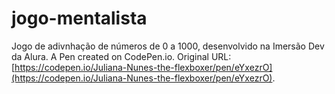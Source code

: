 # jogo-mentalista

Jogo de adivnhação de números de 0 a 1000, desenvolvido na Imersão Dev da Alura. A Pen created on CodePen.io. Original URL: [https://codepen.io/Juliana-Nunes-the-flexboxer/pen/eYxezrO](https://codepen.io/Juliana-Nunes-the-flexboxer/pen/eYxezrO).

